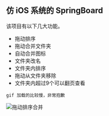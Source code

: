 仿 iOS 系统的 SpringBoard
---

该项目有以下几大功能。

- 拖动排序
- 拖动合并文件夹
- 自动合并图标
- 文件夹改名
- 文件夹内排序
- 拖动从文件夹移除
- 文件夹内超过9个可以翻页查看

`gif 加载的比较慢，非常抱歉`

![拖动排序合并](http://upload-images.jianshu.io/upload_images/2024647-0e56b4d288b10123.gif?imageMogr2/auto-orient/strip)